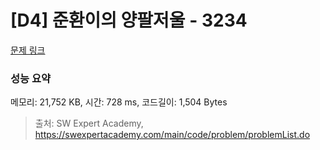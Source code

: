 # [D4] 준환이의 양팔저울 - 3234 

[문제 링크](https://swexpertacademy.com/main/code/problem/problemDetail.do?contestProbId=AWAe7XSKfUUDFAUw) 

### 성능 요약

메모리: 21,752 KB, 시간: 728 ms, 코드길이: 1,504 Bytes



> 출처: SW Expert Academy, https://swexpertacademy.com/main/code/problem/problemList.do